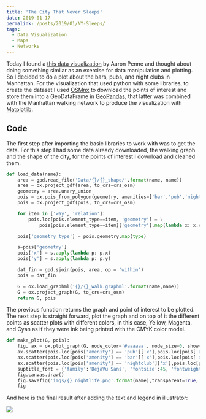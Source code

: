 ```yaml
---
title: 'The City That Never Sleeps'
date: 2019-01-17
permalink: /posts/2019/01/NY-Sleeps/
tags:
  - Data Visualization
  - Maps
  - Networks
---
```

Today I found a [this data visualization](https://www.instagram.com/p/BswN4Zul2pm/) by Aaron Penne and thought about doing something similar as an exercise for data manipulation and plotting. So I decided to do a plot about the bars, pubs, and night clubs in Manhattan.
For the visualization that used python with some libraries, to create the dataset I used [OSMnx](https://github.com/gboeing/osmnx) to download the points of interest and store them into a GeoDataFrame in [GeoPandas](http://geopandas.org/), that latter was combined with the Manhattan walking network to produce the visualization with [Matplotlib](https://matplotlib.org/).

## Code

The first step after importing the basic libraries to work with was to get the data. For this step I had some data already downloaded, the walking graph and the shape of the city, for the points of interest I download and cleaned them.  

```python
def load_data(name):
    area = gpd.read_file('Data/{}/{}_shape/'.format(name, name))
    area = ox.project_gdf(area, to_crs=crs_osm)
    geometry = area.unary_union
    pois = ox.pois_from_polygon(geometry, amenities=['bar','pub','nightclub'])
    pois = ox.project_gdf(pois, to_crs=crs_osm)

    for item in ['way', 'relation']:
        pois.loc[pois.element_type==item, 'geometry'] = \
            pois[pois.element_type==item]['geometry'].map(lambda x: x.centroid)

    pois['geometry_type'] = pois.geometry.map(type)

    s=pois['geometry']
    pois['x'] = s.apply(lambda p: p.x)
    pois['y'] = s.apply(lambda p: p.y)

    dat_fin = gpd.sjoin(pois, area, op = 'within')
    pois = dat_fin

    G = ox.load_graphml('{}/{}_walk.graphml'.format(name,name))
    G = ox.project_graph(G, to_crs=crs_osm)
    return G, pois
```

The previous function returns the graph and point of interest to be plotted. The next step is straight forward, plot the graph and on top of it the different points as scatter plots with different colors, in this case, Yellow, Magenta, and Cyan as if they were ink being printed with the CMYK color model.  

```python
def make_plot(G, pois):
    fig, ax = ox.plot_graph(G, node_color='#aaaaaa', node_size=0, show=False, close=True, fig_height=20, edge_linewidth=0.1, bgcolor='black',edge_color='#969494')
    ax.scatter(pois.loc[pois['amenity'] == 'pub']['x'],pois.loc[pois['amenity'] == 'pub']['y'], zorder=3, c='magenta', alpha=0.5, marker='o',s=30)
    ax.scatter(pois.loc[pois['amenity'] == 'bar']['x'],pois.loc[pois['amenity'] == 'bar']['y'], zorder=3, c='yellow', alpha=0.5, marker='o',s=30)
    ax.scatter(pois.loc[pois['amenity'] == 'nightclub']['x'],pois.loc[pois['amenity'] == 'nightclub']['y'], zorder=3, c='cyan', alpha=0.5, marker='o',s=30)
    suptitle_font = {'family':'DejaVu Sans', 'fontsize':45, 'fontweight':'normal', 'y':0.15, 'color':'white'}
    fig.canvas.draw()
    fig.savefig('imgs/{}_nightlife.png'.format(name),transparent=True, dpi=300)
    fig
```

And here is the final result after adding the text and legend in illustrator:

![]('images/Manhattan.png')
